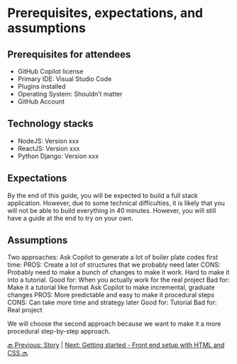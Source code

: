 # Prerequisites, expectations, and assumptions

## Prerequisites for attendees

- GitHub Copilot license 
- Primary IDE: Visual Studio Code
- Plugins installed
- Operating System: Shouldn’t matter
- GitHub Account

## Technology stacks

- NodeJS: Version xxx
- ReactJS: Version xxx
- Python Django: Version xxx

## Expectations

By the end of this guide, you will be expected to build a full stack application. However, due to some technical difficulties, it is likely that you will not be able to build everything in 40 minutes. However, you will still have a guide at the end to try on your own.

## Assumptions

Two approaches:
Ask Copilot to generate a lot of boiler plate codes first time:
PROS: Create a lot of structures that we probably need later
CONS: Probably need to make a bunch of changes to make it work. Hard to make it into a tutorial.
Good for: When you actually work for the real project
Bad for: Make it a tutorial like format
Ask Copilot to make incremental, graduate changes
PROS: More predictable and easy to make it procedural steps
CONS: Can take more time and strategy later
Good for: Tutorial
Bad for: Real project

We will choose the second approach because we want to make it a more procedural step-by-step approach.

[:back: Previous: Story](../1_Story) | [Next: Getting started - Front end setup with HTML and CSS :soon:](../3_GettingStarted)
